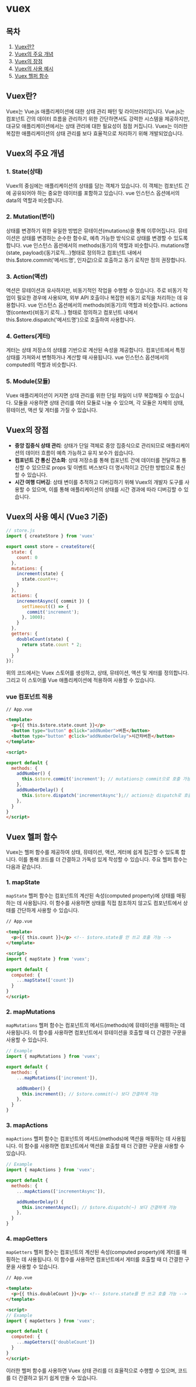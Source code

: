 # vuex

## 목차

1. [Vuex란?](#vuex란?)
2. [Vuex의 주요 개념](#vuex의-주요-개념)
3. [Vuex의 장점](#vuex의-장점)
4. [Vuex의 사용 예시](#vuex의-사용-예시-vue3-기준)
5. [Vuex 헬퍼 함수](#vuex-헬퍼-함수)

## Vuex란?

Vuex는 Vue.js 애플리케이션에 대한 상태 관리 패턴 및 라이브러리입니다. Vue.js는 컴포넌트 간의 데이터 흐름을 관리하기 위한 간단하면서도 강력한 시스템을 제공하지만, 대규모 애플리케이션에서는 상태 관리에 대한 필요성이 점점 커집니다. Vuex는 이러한 복잡한 애플리케이션의 상태 관리를 보다 효율적으로 처리하기 위해 개발되었습니다.

## Vuex의 주요 개념

### 1. State(상태)

Vuex의 중심에는 애플리케이션의 상태를 담는 객체가 있습니다. 이 객체는 컴포넌트 간에 공유되어야 하는 중요한 데이터를 포함하고 있습니다. vue 인스턴스 옵션에서의 data의 역할과 비슷합니다.

### 2. Mutation(변이)

상태를 변경하기 위한 유일한 방법은 뮤테이션(mutations)을 통해 이루어집니다. 뮤테이션은 상태를 변경하는 순수한 함수로, 예측 가능한 방식으로 상태를 변경할 수 있도록 합니다. vue 인스턴스 옵션에서의 methods(동기)의 역할과 비슷합니다. mutations명(state, payload){동기로직...}형태로 정의하고 컴포넌트 내에서 this.$store.commit('메서드명', 인자값)으로 호출하고 동기 로직만 정의 권장합니다.

### 3. Action(액션)

액션은 뮤테이션과 유사하지만, 비동기적인 작업을 수행할 수 있습니다. 주로 비동기 작업이 필요한 경우에 사용되며, 외부 API 호출이나 복잡한 비동기 로직을 처리하는 데 유용합니다. vue 인스턴스 옵션에서의 methods(비동기)의 역할과 비슷합니다. actions명(context){비동기 로직...} 형태로 정의하고 컴포넌트 내에서 this.$store.dispatch('메서드명')으로 호출하여 사용합니다.

### 4. Getters(게터)

게터는 상태 저장소의 상태를 기반으로 계산된 속성을 제공합니다. 컴포넌트에서 특정 상태를 가져와서 변형하거나 계산할 때 사용됩니다.  vue 인스턴스 옵션에서의 computed의 역할과 비슷합니다.

### 5. Module(모듈)

Vuex 애플리케이션이 커지면 상태 관리를 위한 단일 파일이 너무 복잡해질 수 있습니다. 모듈을 사용하면 상태 관리를 여러 모듈로 나눌 수 있으며, 각 모듈은 자체의 상태, 뮤테이션, 액션 및 게터를 가질 수 있습니다.

## Vuex의 장점

- **중앙 집중식 상태 관리**: 상태가 단일 객체로 중앙 집중식으로 관리되므로 애플리케이션의 데이터 흐름이 예측 가능하고 유지 보수가 쉽습니다.
- **컴포넌트 간 통신 간소화**: 상태 저장소를 통해 컴포넌트 간에 데이터를 전달하고 통신할 수 있으므로 props 및 이벤트 버스보다 더 명시적이고 간단한 방법으로 통신할 수 있습니다.
- **시간 여행 디버깅**: 상태 변이를 추적하고 디버깅하기 위해 Vuex의 개발자 도구를 사용할 수 있으며, 이를 통해 애플리케이션의 상태를 시간 경과에 따라 디버깅할 수 있습니다.

## Vuex의 사용 예시 (Vue3 기준)

```javascript
// store.js
import { createStore } from 'vuex'

export const store = createStore({
  state: {
    count: 0
  },
  mutations: {
    increment(state) {
      state.count++;
    }
  },
  actions: {
    incrementAsync({ commit }) {
      setTimeout(() => {
        commit('increment');
      }, 1000);
    }
  },
  getters: {
    doubleCount(state) {
      return state.count * 2;
    }
  }
});
```

위의 코드에서는 Vuex 스토어를 생성하고, 상태, 뮤테이션, 액션 및 게터를 정의합니다. 그리고 이 스토어를 Vue 애플리케이션에 적용하여 사용할 수 있습니다.

### vue 컴포넌트 적용

```html
// App.vue

<template>
  <p>{{ this.$store.state.count }}</p>
  <button type="button" @click="addNumber">버튼</button>
  <button type="button" @click="addNumberDelay">시간차버튼</button>
</template>

<script>

export default {
  methods: {
    addNumber() {
      this.$store.commit('increment'); // mutations는 commit으로 호출 가능
    },
    addNumberDelay() {
      this.$store.dispatch('incrementAsync');// actions는 dispatch로 호출 가능
    },
  }
}
</script>

```

## Vuex 헬퍼 함수

Vuex는 헬퍼 함수를 제공하여 상태, 뮤테이션, 액션, 게터에 쉽게 접근할 수 있도록 합니다. 이를 통해 코드를 더 간결하고 가독성 있게 작성할 수 있습니다. 주요 헬퍼 함수는 다음과 같습니다.

### 1. mapState

`mapState` 헬퍼 함수는 컴포넌트의 계산된 속성(computed property)에 상태를 매핑하는 데 사용됩니다. 이 함수를 사용하면 상태를 직접 참조하지 않고도 컴포넌트에서 상태를 간단하게 사용할 수 있습니다.

```html
// App.vue

<template>
  <p>{{ this.count }}</p> <!-- $store.state를 안 쓰고 호출 가능 -->
</template>

<script>
import { mapState } from 'vuex';

export default {
  computed: {
    ...mapState(['count'])
  }
}
</script>
```

### 2. mapMutations

`mapMutations` 헬퍼 함수는 컴포넌트의 메서드(methods)에 뮤테이션을 매핑하는 데 사용됩니다. 이 함수를 사용하면 컴포넌트에서 뮤테이션을 호출할 때 더 간결한 구문을 사용할 수 있습니다.

```javascript
// Example
import { mapMutations } from 'vuex';

export default {
  methods: {
    ...mapMutations(['increment']),

    addNumber() {
      this.increment(); // $store.commit(~) 보다 간결하게 가능
    },
  }
}
```

### 3. mapActions

`mapActions` 헬퍼 함수는 컴포넌트의 메서드(methods)에 액션을 매핑하는 데 사용됩니다. 이 함수를 사용하면 컴포넌트에서 액션을 호출할 때 더 간결한 구문을 사용할 수 있습니다.

```javascript
// Example
import { mapActions } from 'vuex';

export default {
  methods: {
    ...mapActions(['incrementAsync']),

    addNumberDelay() {
      this.incrementAsync(); // $store.dispatch(~) 보다 간결하게 가능
    },
  }
}
```

### 4. mapGetters

`mapGetters` 헬퍼 함수는 컴포넌트의 계산된 속성(computed property)에 게터를 매핑하는 데 사용됩니다. 이 함수를 사용하면 컴포넌트에서 게터를 호출할 때 더 간결한 구문을 사용할 수 있습니다.

```html
// App.vue

<template>
  <p>{{ this.doubleCount }}</p> <!-- $store.state를 안 쓰고 호출 가능 -->
</template>

<script>
// Example
import { mapGetters } from 'vuex';

export default {
  computed: {
    ...mapGetters(['doubleCount'])
  }
}
</script>
```

이러한 헬퍼 함수를 사용하면 Vuex 상태 관리를 더 효율적으로 수행할 수 있으며, 코드를 더 간결하고 읽기 쉽게 만들 수 있습니다.